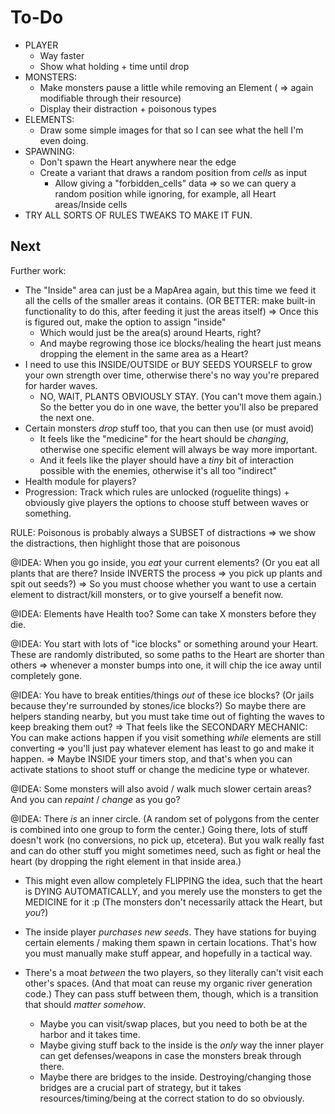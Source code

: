 
# To-Do

* PLAYER
  * Way faster
  * Show what holding + time until drop
* MONSTERS:
  * Make monsters pause a little while removing an Element ( => again modifiable through their resource)
  * Display their distraction + poisonous types
* ELEMENTS:
  * Draw some simple images for that so I can see what the hell I'm even doing.
* SPAWNING:
  * Don't spawn the Heart anywhere near the edge
  * Create a variant that draws a random position from _cells_ as input
    * Allow giving a "forbidden_cells" data => so we can query a random position while ignoring, for example, all Heart areas/Inside cells
* TRY ALL SORTS OF RULES TWEAKS TO MAKE IT FUN.


## Next

Further work:

* The "Inside" area can just be a MapArea again, but this time we feed it all the cells of the smaller areas it contains. (OR BETTER: make built-in functionality to do this, after feeding it just the areas itself) => Once this is figured out, make the option to assign "inside"
  * Which would just be the area(s) around Hearts, right?
  * And maybe regrowing those ice blocks/healing the heart just means dropping the element in the same area as a Heart?
* I need to use this INSIDE/OUTSIDE or BUY SEEDS YOURSELF to grow your own strength over time, otherwise there's no way you're prepared for harder waves.
  * NO, WAIT, PLANTS OBVIOUSLY STAY. (You can't move them again.) So the better you do in one wave, the better you'll also be prepared the next one.
* Certain monsters _drop_ stuff too, that you can then use (or must avoid)
  * It feels like the "medicine" for the heart should be _changing_, otherwise one specific element will always be way more important.
  * And it feels like the player should have a _tiny_ bit of interaction possible with the enemies, otherwise it's all too "indirect"
* Health module for players?
* Progression: Track which rules are unlocked (roguelite things) + obviously give players the options to choose stuff between waves or something.



RULE: Poisonous is probably always a SUBSET of distractions => we show the distractions, then highlight those that are poisonous



@IDEA: When you go inside, you _eat_ your current elements? (Or you eat all plants that are there? Inside INVERTS the process => you pick up plants and spit out seeds?) => So you must choose whether you want to use a certain element to distract/kill monsters, or to give yourself a benefit now.

@IDEA: Elements have Health too? Some can take X monsters before they die.

@IDEA: You start with lots of "ice blocks" or something around your Heart. These are randomly distributed, so some paths to the Heart are shorter than others => whenever a monster bumps into one, it will chip the ice away until completely gone.

@IDEA: You have to break entities/things _out_ of these ice blocks? (Or jails because they're surrounded by stones/ice blocks?) So maybe there are helpers standing nearby, but you must take time out of fighting the waves to keep breaking them out?
=> That feels like the SECONDARY MECHANIC: You can make actions happen if you visit something _while_ elements are still converting => you'll just pay whatever element has least to go and make it happen.
=> Maybe INSIDE your timers stop, and that's when you can activate stations to shoot stuff or change the medicine type or whatever.


@IDEA: Some monsters will also avoid / walk much slower certain areas? And you can _repaint_ / _change_ as you go?

@IDEA: There _is_ an inner circle. (A random set of polygons from the center is combined into one group to form the center.) Going there, lots of stuff doesn't work (no conversions, no pick up, etcetera). But you walk really fast and can do other stuff you might sometimes need, such as fight or heal the heart (by dropping the right element in that inside area.)
* This might even allow completely FLIPPING the idea, such that the heart is DYING AUTOMATICALLY, and you merely use the monsters to get the MEDICINE for it :p (The monsters don't necessarily attack the Heart, but _you_?)

* The inside player _purchases new seeds_. They have stations for buying certain elements / making them spawn in certain locations. That's how you must manually make stuff appear, and hopefully in a tactical way.
* There's a moat _between_ the two players, so they literally can't visit each other's spaces. (And that moat can reuse my organic river generation code.) They can pass stuff between them, though, which is a transition that should _matter somehow_.
  * Maybe you can visit/swap places, but you need to both be at the harbor and it takes time.
  * Maybe giving stuff back to the inside is the _only_ way the inner player can get defenses/weapons in case the monsters break through there.
  * Maybe there are bridges to the inside. Destroying/changing those bridges are a crucial part of strategy, but it takes resources/timing/being at the correct station to do so obviously.